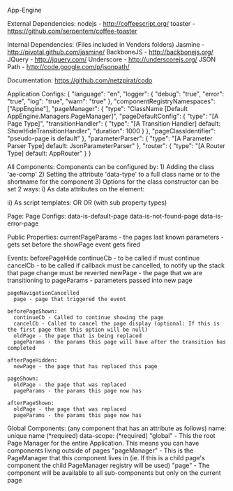 App-Engine


External Dependencies:
  nodejs         - http://coffeescript.org/
  toaster        - https://github.com/serpentem/coffee-toaster

Internal Dependencies: (Files included in Vendors folders)
  Jasmine        - http://pivotal.github.com/jasmine/
  BackboneJS     - http://backbonejs.org/
  JQuery         - http://jquery.com/
  Underscore     - http://underscorejs.org/
  JSON Path      - http://code.google.com/p/jsonpath/

Documentation:
  https://github.com/netzpirat/codo



Application Configs:
  {
    "language": "en",
    "logger": {
      "debug": "true",
      "error": "true",
      "log": "true",
      "warn": "true"
    },
    "componentRegistryNamespaces": ["AppEngine"],
    "pageManager": {
      "type": "ClassName [Default AppEngine.Managers.PageManager]",
      "pageDefaultConfig": {
        "type": "[A Page Type]",
        "transitionHandler": {
          "type": "[A Transition Handler] default: ShowHideTransitionHandler",
          "duration": 1000
        }
      },
      "pageClassIdentifier": "pseudo-page is default"
    },
    "parameterParser": {
      "type": "[A Parameter Parser Type] default: JsonParameterParser"
    },
    "router": {
      "type": "[A Router Type] default: AppRouter"
    }
  }


All Components:
  Components can be configured by:
    1)  Adding the class 'ae-comp'
    2)  Setting the attribute 'data-type' to a full class name or to the shortname for the component
    3)  Options for the class constructor can be set 2 ways:
      i)  As data attributes on the element:
        <div data-type='MyComponent' data-fade-in="true"></div>
      ii) As script templates:
        <span class="MyComponent" />
        <script name='config' type='text/template'>{ fadeIn: true }</script>
        OR
        <span class="MyComponent">
          <script name='config' type='text/template'>{ fadeIn: true }</script>
        </span>
        OR (with sub property types)
        <span class="MyComponent">
          <script name='config' type='text/template'>
            { 
              fadeIn: true,
              handler: {
                type: "FadeHandler",
                time: 100
              }
            }
          </script>
        </span>


Page:
  Page Configs:
    data-is-default-page
    data-is-not-found-page
    data-is-error-page

  Public Properties:
    currentPageParams - the pages last known parameters - gets set before the showPage event gets fired

  Events:
    beforePageHide
      continueCb - to be called if must continue
      cancelCb - to be called if callback must be cancelled, to notify up the stack that page change must be reverted
      newPage - the page that we are transitioning to
      pageParams - parameters passed into new page

    pageNavigationCancelled
      page - page that triggered the event

    beforePageShown:
      continueCb - Called to continue showing the page
      cancelCb - Called to cancel the page display (optional: If this is the first page then this option will be null)
      oldPage - the page that is being replaced
      pageParams - the params this page will have after the transition has completed

    afterPageHidden:
      newPage - the page that has replaced this page

    pageShown:
      oldPage - the page that was replaced
      pageParams - the params this page now has

    afterPageShown:
      oldPage - the page that was replaced
      pageParams - the params this page now has



Global Components: (any component that has an attribute as follows)
  name: unique name (*required)
  data-scope: (*required)
    "global" - This the root Page Manager for the entire Application. This means you can have components living outside of pages
    "pageManager" - This is the PageManager that this component lives in (ie. If this is a child page's component the child PageManager registry will be used)
    "page" - The component will be available to all sub-components but only on the current page
  





      

